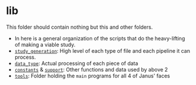 # lib
This folder should contain nothing but this and other folders.
- In here is a general organization of the scripts that do the heavy-lifting of making a viable study.
- [`study_generation`](study_generation/): High level of each type of file and each pipeline it can process.
- [`data_type`](data_type/): Actual processing of each piece of data
- [`constants`](constants/) & [`support`](support/): Other functions and data used by above 2
- [`tools`](tools/): Folder holding the `main` programs for all 4 of Janus' faces